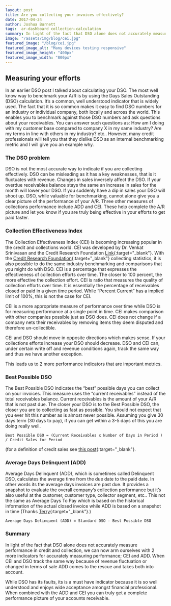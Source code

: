 ```yaml
---
layout: post
title: Are you collecting your invoices effectively?
date: 2017-04-24
author: Joshua Burnett
tags:  ar-dashboard collection-calculation
summary: In light of the fact that DSO alone does not accurately measure performance in credit and collection, we can now arm ourselves with 2 more indicators for accurately measuring performance; CEI (Collection Effectiveness Index) and ADD (Average Days Delinquent)
image: "/assets/img/blog/cei.jpg"
featured_image: "/blog/cei.jpg"
featured_image_alt: "Many devices testing responsive"
featured_image_height: "400px"
featured_image_width: "800px"
---
```

## Measuring your efforts

In an earlier DSO post I talked about calculating your DSO.  The most well know way to benchmark your A/R is by using the Days Sales Outstanding (DSO) calculation.  It’s a common, well understood indicator that is widely used. The fact that it is so common makes it easy to find DSO numbers for an industry or individual company, both locally and across the world. This enables you to benchmark against those DSO numbers and ask questions about your receivables. You can answer such questions as: How am I doing with my customer base compared to company X in my same industry? Are my terms in line with others in my industry? etc.. However, many credit professionals will tell you that they dislike DSO as an internal benchmarking metric and I will give you an example why.

### The DSO problem
DSO is not the most accurate way to indicate if you are collecting effectively. DSO can be misleading as it has a key weaknesses, that is it fluctuates with revenue.  Changes in sales inversely affect the DSO. If your overdue receivables balance stays the same an increase in sales for the month will lower your DSO. If you suddenly have a dip in sales your DSO will shoot up. DSO, while valuable for benchmarking, cannot alone give you a clear picture of the performance of your A/R. Three other measures of collections performance include ADD and CEI. These help complete the A/R picture and let you know if you are truly being effective in your efforts to get paid faster.

### Collection Effectiveness Index
The Collection Effectiveness Index (CEI) is becoming increasing popular in the credit and collections world. CEI was developed by Dr. Venkat Srinivasan and the Credit Research Foundation [Link](http://www.crfonline.org/orc/ca/ca-7.html){:target="_blank"}.  With the [Credit Research Foundation](http://www.crfonline.org){:target="_blank"} collecting statistics, it is also possible to do the same industry benchmarking and comparisons that you might do with DSO.  CEI is a percentage that expresses the effectiveness of collection efforts over time. The closer to 100 percent, the more effective the collection effort. CEI is ratio that measures the quality of collection efforts over time.  It is essentially the percentage of receivables closed or paid in a given time period. While “Percent Current” has a implied limit of 100%, this is not the case for CEI.

CEI is a more appropriate measure of performance over time while DSO is for measuring performance at a single point in time. CEI makes comparison with other companies possible  just as DSO does. CEI does not change if a company nets their receivables by removing items they deem disputed and therefore un-collectible.

CEI and DSO should move in opposite directions which makes sense. If your collections efforts increase your DSO should decrease. DSO and CEI can, under certain write off and revenue conditions again, track the same way and thus we have another exception.

This leads us to 2 more performance indicators that are important metrics.

### Best Possible DSO
The Best Possible DSO indicates the “best” possible days you can collect on your invoices.  This measure uses the “current receivables” instead of the total receivables balance. Current receivables is the amount of your A/R that is not past due.
The closer your DSO is to the Best Possible DSO, the closer you are to collecting as fast as possible. You should not expect that you ever hit this number as is almost never possible. Assuming you give 30 days term (30 days to pay), if you can get within a 3-5 days of this you are doing really well.

```Best Possible DSO = (Current Receivables x Number of Days in Period ) / Credit Sales for Period```

(for a definition of credit sales see [this post](/2017-04-24-dso-calculation-days-sales-outstanding.md){:target="_blank"}.

### Average Days Delinquent (ADD)
Average Days Delinquent (ADD), which is sometimes called Delinquent DSO, calculates the average time from the due date to the paid date. In other words its the average days invoices are past due. It provides a snapshot to evaluate the overall company’s collection performance but it’s also useful at the customer, customer type, collector segment, etc.. This not the same as Average Days To Pay which is based on the historical information of the actual closed invoice while ADD is based on a snapshot in time (Thanks [Terry](http://crfonline.org){:target="_blank"}.)

```Average Days Delinquent (ADD) = Standard DSO - Best Possible DSO```


### Summary
In light of the fact that DSO alone does not accurately measure performance in credit and collection, we can now arm ourselves with 2 more indicators for accurately measuring performance; CEI and ADD.  When CEI and DSO track the same way because of revenue fluctuation or changed in terms of sale ADD comes to the rescue and takes both into account.

While DSO has its faults, its is a must have indicator because it is so well understood and enjoys wide acceptance amongst financial professional.  When combined with the ADD and CEI you can truly get a complete performance picture of your accounts receivable.